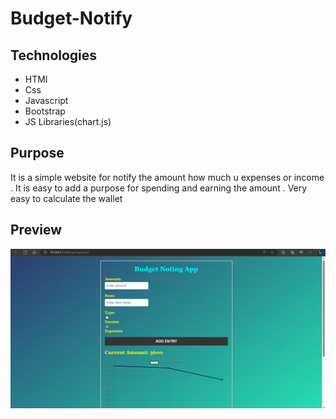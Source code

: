 # Budget-Notify 

## Technologies
  - HTMl
  - Css
  - Javascript
  - Bootstrap
  - JS Libraries(chart.js)

  ## Purpose
  It is a simple website for notify the amount how much u expenses or income .
  It is easy to add a purpose for spending and earning the amount .
  Very easy to calculate the wallet

  ## Preview
![alt text](https://github.com/manojrajm/budget-notify/blob/master/assets/images/sample1.png?raw=true)



 



